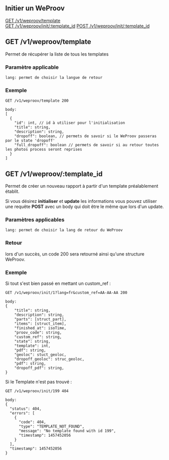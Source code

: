 ## Initier un WeProov

[GET /v1/weproov/template]()  
[GET /v1/weproov/init/:template_id]()
[POST /v1/weproov/init/:template_id]()

## GET /v1/weproov/template

Permet de récupérer la liste de tous les templates

### Paramètre applicable

```
lang: permet de choisir la langue de retour
```

### Exemple

```
GET /v1/weproov/template 200

body:
[
  {
    "id": int, // id à utiliser pour l'initialisation
    "title": string,
    "description": string,
    "dropoff": boolean, // permets de savoir si le WeProov passeras par le state 'dropoff'
    "full_dropoff": boolean // permets de savoir si au retour toutes les photos process seront reprises
  }
]
```

## GET /v1/weproov/:template_id

Permet de créer un nouveau rapport à partir d'un template préalablement établit.

Si vous désirez **initialiser** et **update** les informations vous pouvez utiliser une requête **POST** avec un body qui doit être le même que lors d'un update.

### Paramètres applicables

```
lang: permet de choisir la lang de retour du WeProov
```

### Retour

lors d'un succès, un code 200 sera retourné ainsi qu'une structure WeProov.  

### Exemple
Si tout s'est bien passé en mettant un custom_ref : 

```
GET /v1/weproov/init/1?lang=fr&custom_ref=AA-AA-AA 200

body:
{
	"title": string,
	"description": string,
	"parts": [struct_part],
	"items": [struct_item],
	"finished_at": isoTime,
	"proov_code": string,
	"custom_ref": string,
	"state": string,
	"template": int,
	"pdf": string,
	"geoloc": stuct_geoloc,
	"dropoff_geoloc": struc_geoloc,
	"pdf": string,
	"dropoff_pdf": string,
}
```

Si le Template n'est pas trouvé : 

```
GET /v1/weproov/init/199 404

body:
{
  "status": 404,
  "errors": [
    {
      "code": 404,
      "type": "TEMPLATE_NOT_FOUND",
      "message": "No template found with id 199",
      "timestamp": 1457452056
    }
  ],
  "timestamp": 1457452056
}
```

